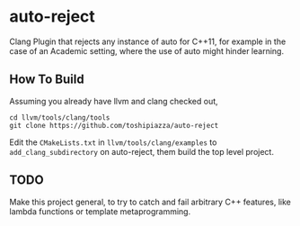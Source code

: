 # auto-reject
Clang Plugin that rejects any instance of auto for C++11,
for example in the case of an Academic setting, where the
use of auto might hinder learning.

## How To Build
Assuming you already have llvm and clang checked out,

```
cd llvm/tools/clang/tools
git clone https://github.com/toshipiazza/auto-reject
```

Edit the `CMakeLists.txt` in `llvm/tools/clang/examples` to
`add_clang_subdirectory` on auto-reject, them build the
top level project.

## TODO
Make this project general, to try to catch and fail arbitrary
C++ features, like lambda functions or template metaprogramming.
